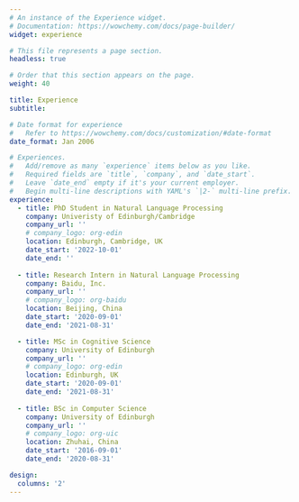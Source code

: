 ```yaml
---
# An instance of the Experience widget.
# Documentation: https://wowchemy.com/docs/page-builder/
widget: experience

# This file represents a page section.
headless: true

# Order that this section appears on the page.
weight: 40

title: Experience
subtitle:

# Date format for experience
#   Refer to https://wowchemy.com/docs/customization/#date-format
date_format: Jan 2006

# Experiences.
#   Add/remove as many `experience` items below as you like.
#   Required fields are `title`, `company`, and `date_start`.
#   Leave `date_end` empty if it's your current employer.
#   Begin multi-line descriptions with YAML's `|2-` multi-line prefix.
experience:
  - title: PhD Student in Natural Language Processing
    company: Univeristy of Edinburgh/Cambridge
    company_url: ''
    # company_logo: org-edin
    location: Edinburgh, Cambridge, UK
    date_start: '2022-10-01'
    date_end: ''
  
  - title: Research Intern in Natural Language Processing
    company: Baidu, Inc.
    company_url: ''
    # company_logo: org-baidu
    location: Beijing, China
    date_start: '2020-09-01'
    date_end: '2021-08-31'

  - title: MSc in Cognitive Science
    company: University of Edinburgh
    company_url: ''
    # company_logo: org-edin
    location: Edinburgh, UK
    date_start: '2020-09-01'
    date_end: '2021-08-31'
  
  - title: BSc in Computer Science
    company: University of Edinburgh
    company_url: ''
    # company_logo: org-uic
    location: Zhuhai, China
    date_start: '2016-09-01'
    date_end: '2020-08-31'

design:
  columns: '2'
---
```

